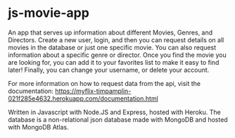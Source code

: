 # js-movie-app

An app that serves up information about different Movies, Genres, and Directors.
Create a new user, login, and then you can request details on all movies in the database or just one specific movie. You can also request information about a specific genre or director. Once you find the movie you are looking for, you can add it to your favorites list to make it easy to find later! Finally, you can change your username, or delete your account.

For more information on how to request data from the api, visit the documentation: https://myflix-timpamplin-021f285e4632.herokuapp.com/documentation.html

Written in Javascript with Node.JS and Express, hosted with Heroku. The database is a non-relational json database made with MongoDB and hosted with MongoDB Atlas.
